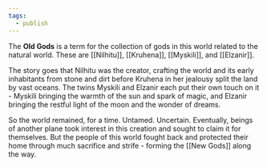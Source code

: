 ```yaml
---
tags:
  - publish
---
```

The **Old Gods** is a term for the collection of gods in this world related to the natural world. These are [[Nilhitu]], [[Kruhena]], [[Myskili]], and [[Elzanir]].

The story goes that Nilhitu was the creator, crafting the world and its early inhabitants from stone and dirt before Kruhena in her jealousy split the land by vast oceans. The twins Myskili and Elzanir each put their own touch on it - Myskili bringing the warmth of the sun and spark of magic, and Elzanir bringing the restful light of the moon and the wonder of dreams.

So the world remained, for a time. Untamed. Uncertain. Eventually, beings of another plane took interest in this creation and sought to claim it for themselves. But the people of this world fought back and protected their home through much sacrifice and strife - forming the [[New Gods]] along the way.
